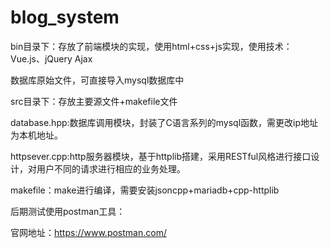 # blog_system

bin目录下：存放了前端模块的实现，使用html+css+js实现，使用技术：Vue.js、jQuery Ajax

数据库原始文件，可直接导入mysql数据库中

src目录下：存放主要源文件+makefile文件

database.hpp:数据库调用模块，封装了C语言系列的mysql函数，需更改ip地址为本机地址。

httpsever.cpp:http服务器模块，基于httplib搭建，采用RESTful风格进行接口设计，对用户不同的请求进行相应的业务处理。

makefile：make进行编译，需要安装jsoncpp+mariadb+cpp-httplib

后期测试使用postman工具：
    
官网地址：https://www.postman.com/

